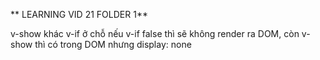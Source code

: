 ** LEARNING VID 21 FOLDER 1**

v-show khác v-if ở chỗ nếu v-if false thì sẽ không render ra DOM, còn v-show thì có trong DOM nhưng display: none
